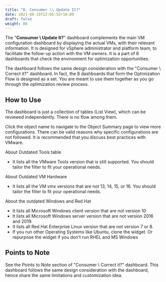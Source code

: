 ```yaml
---
title: "8. Consumer \\ Update It?"
date: 2021-06-15T22:05:55+10:00
draft: false
weight: 80
---
```


The "**Consumer \ Update It?**" dashboard complements the main VM configuration dashboard by displaying the actual VMs, with their relevant information. It is designed for vSphere administrator and platform team, to facilitate the follow-up action with the VM owners. It is a part of 8 dashboards that check the environment for optimization opportunities. 

The dashboard follows the same design consideration with the "Consumer \ Correct it?" dashboard. In fact, the 8 dashboards that form the Optimization Flow is designed as a set. You are meant to use them together as you go through the optimization review process. 

## How to Use

The dashboard is just a collection of tables (List View), which can be reviewed independently. There is no flow among them.

Click the object name to navigate to the Object Summary page to view more configurations. There can be valid reasons why specific configurations are not followed. It is recommended that you discuss best practices with VMware.

About Outdated Tools table
- It lists all the VMware Tools version that is still supported. You should tailor the filter to fit your operational needs. 

About Outdated VM Hardware
- It lists all the VM vmx versions that are not 13, 14, 15, or 16. You should tailor the filter to fit your operational needs.

About the outdated Windows and Red Hat
- It lists all Microsoft Windows client version that are not version 10
- It lists all Microsoft Windows server version that are not version 2016 and 2019.
- It lists all Red Hat Enterprise Linux version that are not version 7 or 8.
- If you run other Operating Systems like Ubuntu, clone the widget. Or repurpose the widget if you don't run RHEL and MS Windows

## Points to Note

See the Points to Note section of "Consumer \ Correct it?" dashboard. This dashboard follows the same design consideration with the dashboard, hence share the same limitations and customization idea. 